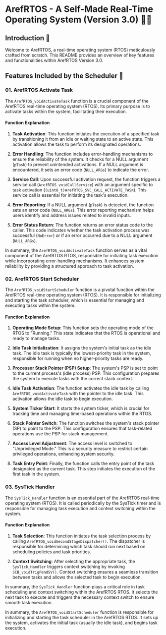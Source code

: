 # ArefRTOS - A Self-Made Real-Time Operating System (Version 3.0) 👨‍💻

## Introduction 🌟

Welcome to ArefRTOS, a real-time operating system (RTOS) meticulously crafted from scratch. This README provides an overview of key features and functionalities within ArefRTOS Version 3.0.

## Features Included by the Scheduler 🚀

### 01. ArefRTOS Activate Task

The `ArefRTOS_voidActivateTask` function is a crucial component of the ArefRTOS real-time operating system (RTOS). Its primary purpose is to activate tasks within the system, facilitating their execution.

#### Function Explanation

1. **Task Activation**: This function initiates the execution of a specified task by transitioning it from an idle or waiting state to an active state. This activation allows the task to perform its designated operations.

2. **Error Handling**: The function includes error-handling mechanisms to ensure the reliability of the system. It checks for a NULL argument (`pTask`) to prevent unintended activations. If a NULL argument is encountered, it sets an error code (`NULL_ARGs`) to indicate the error.

3. **Service Call**: Upon successful activation request, the function triggers a service call (`ArefRTOS_voidCallService`) with an argument specific to task activation (`(uint8_t)ArefRTOS_SVC_CALL_ACTIVATE_TASK`). This service call is essential for initiating the task's execution.

4. **Error Reporting**: If a NULL argument (`pTask`) is detected, the function sets an error code (`NULL_ARGs`). This error reporting mechanism helps users identify and address issues related to invalid inputs.

5. **Error Status Return**: The function returns an error status code to the caller. This code indicates whether the task activation process was successful (`NoError`) or if an error occurred due to a NULL argument (`NULL_ARGs`).

In summary, the `ArefRTOS_voidActivateTask` function serves as a vital component of the ArefRTOS RTOS, responsible for initiating task execution while incorporating error-handling mechanisms. It enhances system reliability by providing a structured approach to task activation.

### 02. ArefRTOS Start Scheduler

The `ArefRTOS_voidStartScheduler` function is a pivotal function within the ArefRTOS real-time operating system (RTOS). It is responsible for initializing and starting the task scheduler, which is essential for managing and executing tasks within the system.

#### Function Explanation

1. **Operating Mode Setup**: This function sets the operating mode of the RTOS to "Running." This state indicates that the RTOS is operational and ready to manage tasks.

2. **Idle Task Initialization**: It assigns the system's initial task as the idle task. The idle task is typically the lowest-priority task in the system, responsible for running when no higher-priority tasks are ready.

3. **Processor Stack Pointer (PSP) Setup**: The system's PSP is set to point to the current process's (idle process) PSP. This configuration prepares the system to execute tasks with the correct stack context.

4. **Idle Task Activation**: The function activates the idle task by calling `ArefRTOS_voidActivateTask` with the pointer to the idle task. This activation allows the idle task to begin execution.

5. **System Ticker Start**: It starts the system ticker, which is crucial for tracking time and managing time-based operations within the RTOS.

6. **Stack Pointer Switch**: The function switches the system's stack pointer (SP) to point to the PSP. This configuration ensures that task-related operations use the PSP for stack management.

7. **Access Level Adjustment**: The access level is switched to "Unprivileged Mode." This is a security measure to restrict certain privileged operations, enhancing system security.

8. **Task Entry Point**: Finally, the function calls the entry point of the task designated as the current task. This step initiates the execution of the first task in the system.

### 03. SysTick Handler

The `SysTick_Handler` function is an essential part of the ArefRTOS real-time operating system (RTOS). It is called periodically by the SysTick timer and is responsible for managing task execution and context switching within the system.

#### Function Explanation

1. **Task Selection**: This function initiates the task selection process by calling `ArefRTOS_voidSecondStageDispatcher()`. The dispatcher is responsible for determining which task should run next based on scheduling policies and task priorities.

2. **Context Switching**: After selecting the appropriate task, the `SysTick_Handler` triggers context switching by invoking `SCB_voidTrigPendSV()`. Context switching ensures a seamless transition between tasks and allows the selected task to begin execution.

In summary, the `SysTick_Handler` function plays a critical role in task scheduling and context switching within the ArefRTOS RTOS. It selects the next task to execute and triggers the necessary context switch to ensure smooth task execution.


In summary, the `ArefRTOS_voidStartScheduler` function is responsible for initializing and starting the task scheduler in the ArefRTOS RTOS. It sets up the system, activates the initial task (usually the idle task), and begins task execution.
